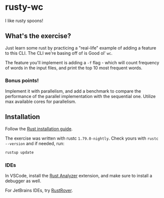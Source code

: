 # rusty-wc

I like rusty spoons!

## What's the exercise?

Just learn some rust by practicing a "real-life" example of adding a feature to
this CLI. The CLI we're basing off of is Good ol' `wc`.

The feature you'll implement is adding a `-f` flag - which will count frequency of
words in the input files, and print the top 10 most frequent words.

### Bonus points!

Implement it with parallelism, and add a benchmark to compare the performance
of the parallel implementation with the sequential one. Utilize max available
cores for parallelism.

## Installation

Follow the [Rust installation guide](https://www.rust-lang.org/tools/install).

The exercise was written with rustc `1.79.0-nightly`. Check yours with `rustc --version` and if needed, run:

```sh
rustup update
```

### IDEs

In VSCode, install the
[Rust Analyzer](https://marketplace.visualstudio.com/items?itemName=matklad.rust-analyzer)
extension, and make sure to install a debugger as well.

For JetBrains IDEs, try [RustRover](https://www.jetbrains.com/rust/).
